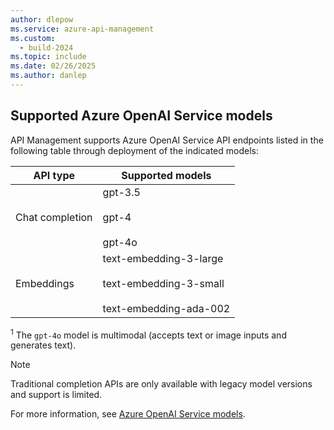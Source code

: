 ```yaml
---
author: dlepow
ms.service: azure-api-management
ms.custom:
  - build-2024
ms.topic: include
ms.date: 02/26/2025
ms.author: danlep
---
```


## Supported Azure OpenAI Service models

API Management supports Azure OpenAI Service API endpoints listed in the following table through deployment of the indicated models:

| API type | Supported models |
|-------|-------------|
| Chat completion     |  gpt-3.5<br/><br/>gpt-4<br/><br/>gpt-4o |
| Embeddings | text-embedding-3-large<br/><br/> text-embedding-3-small<br/><br/>text-embedding-ada-002 |

<sup>1</sup> The `gpt-4o` model is multimodal (accepts text or image inputs and generates text).

> [!NOTE]
> Traditional completion APIs are only available with legacy model versions and support is limited.

For more information, see [Azure OpenAI Service models](/azure/ai-services/openai/concepts/models).

